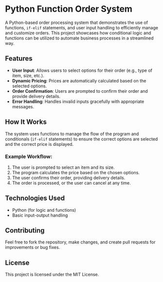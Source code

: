 # Python Function Order System

A Python-based order processing system that demonstrates the use of functions, `if-elif` statements, and user input handling to efficiently manage and customize orders. This project showcases how conditional logic and functions can be utilized to automate business processes in a streamlined way.

## Features

- **User Input**: Allows users to select options for their order (e.g., type of item, size, etc.).
- **Dynamic Pricing**: Prices are automatically calculated based on the selected options.
- **Order Confirmation**: Users are prompted to confirm their order and provide delivery details.
- **Error Handling**: Handles invalid inputs gracefully with appropriate messages.

## How It Works

The system uses functions to manage the flow of the program and conditionals (`if-elif` statements) to ensure the correct options are selected and the correct price is displayed.

### Example Workflow:

1. The user is prompted to select an item and its size.
2. The program calculates the price based on the chosen options.
3. The user confirms their order, providing delivery details.
4. The order is processed, or the user can cancel at any time.

## Technologies Used

- Python (for logic and functions)
- Basic input-output handling

## Contributing

Feel free to fork the repository, make changes, and create pull requests for improvements or bug fixes.

## License

This project is licensed under the MIT License.

